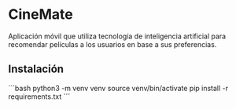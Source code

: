 # CineMate
Aplicación móvil que utiliza tecnología de inteligencia artificial para recomendar películas a los usuarios en base a sus preferencias. 

## Instalación
´´´bash
python3 -m venv venv
source venv/bin/activate
pip install -r requirements.txt
´´´